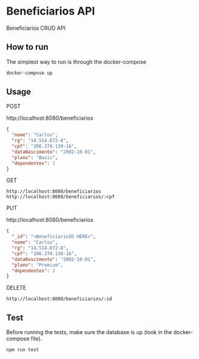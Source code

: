# Beneficiarios API

Beneficiarios CRUD API

## How to run

The simplest way to run is through the docker-compose

```bash
docker-compose up
```

## Usage

POST

http://localhost:8080/beneficiarios

```json
{
  "nome": "Carlos",
  "rg": "14.514.672-8",
  "cpf": "206.374.130-16",
  "dataNascimento": "2002-10-01",
  "plano": "Basic",
  "dependentes": 1
}
```

GET

```
http://localhost:8080/beneficiarios
http://localhost:8080/beneficiarios/:cpf
```

PUT

http://localhost:8080/beneficiarios

```json
{
  "_id": ">BeneficiarioID HERE<",
  "nome": "Carlos",
  "rg": "14.514.672-8",
  "cpf": "206.374.130-16",
  "dataNascimento": "2002-10-01",
  "plano": "Premium",
  "dependentes": 2
}
```

DELETE

```
http://localhost:8080/beneficiarios/:id
```

## Test

Before running the tests, make sure the database is up (look in the docker-compose file).

```
npm run test
```

